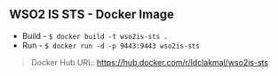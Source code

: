 ## WSO2 IS STS - Docker Image

- Build - `$ docker build -t wso2is-sts .`
- Run - `$ docker run -d -p 9443:9443 wso2is-sts`

> Docker Hub URL: https://hub.docker.com/r/ldclakmal/wso2is-sts
